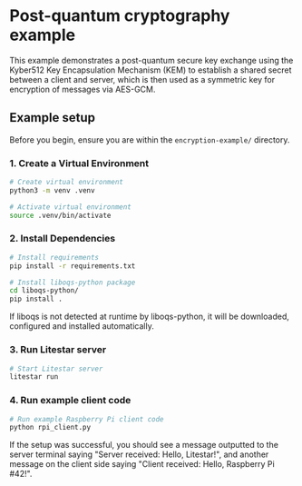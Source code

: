 # Post-quantum cryptography example

This example demonstrates a post-quantum secure key exchange using the Kyber512 Key Encapsulation Mechanism (KEM) to establish a shared secret between a client and server, which is then used as a symmetric key for encryption of messages via AES-GCM.

## Example setup

Before you begin, ensure you are within the `encryption-example/` directory.

### 1. Create a Virtual Environment

```bash
# Create virtual environment
python3 -m venv .venv

# Activate virtual environment
source .venv/bin/activate
```

### 2. Install Dependencies

```bash
# Install requirements
pip install -r requirements.txt

# Install liboqs-python package
cd liboqs-python/
pip install .
```

If liboqs is not detected at runtime by liboqs-python, it will be downloaded, configured and installed automatically.

### 3. Run Litestar server

```bash
# Start Litestar server
litestar run
```

### 4. Run example client code

```bash
# Run example Raspberry Pi client code
python rpi_client.py
```

If the setup was successful, you should see a message outputted to the server terminal saying "Server received: Hello, Litestar!", and another message on the client side saying "Client received: Hello, Raspberry Pi #42!".